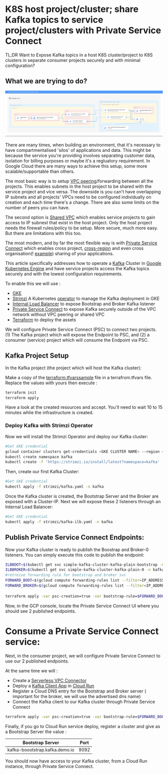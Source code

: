 # K8S host project/cluster; share Kafka topics to service project/clusters with Private Service Connect
TL;DR Want to Expose Kafka topics in a host K8S cluster/project to K8S clusters in separate consumer projects securely and with minimal configuration?

## What we are trying to do?

![GKE_PSC_Kafka](gke-psc-kafka.png)

There are many times, when building an environment, that it's necessary to have compartmentalised 'silos' of applications and data. This might be because the service you're providing involves separating customer data, isolation for billing purposes or maybe it's a regluatory requirement. In Google Cloud there are many ways to achieve this setup, some more scalable/supportable than others. 


The most basic way is to setup [VPC peering](https://cloud.google.com/vpc/docs/vpc-peering)/forwarding between all the projects. This enables subnets in the host project to be shared with the service project and vice versa. The downside is you can't have overlapping IP subnets and all projects' VPCs need to be configured individually on creation and each time there's a change. There are also some limits on the number of peers you can have. 

The second option is [Shared VPC](https://cloud.google.com/vpc/docs/shared-vpc) which enables service projects to gain access to IP subnest that exist in the host project. Only the host project needs the firewall rules/policy to be setup. More secure, much more easy. But there are limitations with this too.

The most modern, and by far the most flexible way is with [Private Service Connect](https://cloud.google.com/vpc/docs/private-service-connect) which enables cross project, [cross-region](https://cloud.google.com/vpc/docs/about-accessing-vpc-hosted-services-endpoints#global-access) and even cross organisation(! [example](https://docs.confluent.io/cloud/current/networking/private-links/gcp-private-service-connect.html)) sharing of your applications. 

This article specifically addresses how to operate a [Kafka](https://kafka.apache.org/) Cluster in [Google Kubernetes Engine](https://cloud.google.com/kubernetes-engine/docs/concepts/kubernetes-engine-overview) and have service projects access the Kafka topics securely and with the lowest configuration requirements.

To enable this we will use : 
* [GKE](https://cloud.google.com/kubernetes-engine)
* [Strimzi](https://strimzi.io/) A Kubernetes [operator](https://kubernetes.io/docs/concepts/extend-kubernetes/operator/) to manage the Kafka deployment in GKE
* [Internal Load Balancer](https://cloud.google.com/kubernetes-engine/docs/how-to/internal-load-balancing) to expose Bootstrap and Broker Kafka listener
* [Private Service Connect](https://cloud.google.com/vpc/docs/private-service-connect) to expose Kafka securely outside of the VPC network without VPC peering or shared VPC
* [Terraform](https://www.terraform.io/) to deploy the assets

We will configure Private Service Connect (PSC) to connect two projects. (1) The Kafka project which will expose the Endpoint to PSC, and (2) a consumer (service) project which will consume the Endpoint via PSC.

## Kafka Project Setup

In the Kafka project (the project which will host the Kafka cluster):

Make a copy of the [terraform.tfvarssample](./terraform.tfvarssample) file  in a terrafrom.tfvars file. Replace the values with yours then execute :

```bash
terraform init
terraform apply
```
Have a look at the created resources and accept. You'll need to wait 10 to 15 minutes whlie the infrastructure is created.

### Deploy Kafka with Strimzi Operator

Now we will install the Strimzi Operator and deploy our Kafka cluster:

```bash
#Get GKE credential
gcloud container clusters get-credentials <GKE CLUSTER NAME> --region <REGION> --project <PROJECT ID>
kubectl create namespace kafka
kubectl create -f 'https://strimzi.io/install/latest?namespace=kafka' -n kafka
```

Then, create our first Kafka Cluster:

```bash
#Get GKE credential
kubectl apply -f strimzi/kafka.yaml -n kafka
```

Once the Kafka cluster is created, the Bootstrap Server and the Broker are exposed with a Cluster-IP. Next we will expose these 2 listeners through an Internal Load Balancer:

```bash
#Get GKE credential
kubectl apply -f strimzi/kafka-ilb.yaml -n kafka
```

## Publish Private Service Connect Endpoints:

Now your Kafka cluster is ready to publish the Boostrap and Broker-0 listeners. You can simply execute this code to publish the endpoint: 

```bash
ILBBOOT=$(kubectl get svc simple-kafka-cluster-kafka-plain-bootstrap -n kafka -o jsonpath="{.status.loadBalancer.ingress[0].ip}")
ILBBROKER=$(kubectl get svc simple-kafka-cluster-kafka-plain-0 -n kafka -o jsonpath="{.status.loadBalancer.ingress[0].ip}") 
#retreive forwarding rule for bootstrap and broker svc
FORWARD_BOOT=$(gcloud compute forwarding-rules list --filter=IP_ADDRESS:$ILBBOOT --format="value(selfLink.basename())")
FORWARD_BROKER=$(gcloud compute forwarding-rules list --filter=IP_ADDRESS:$ILBBROKER --format="value(selfLink.basename())")

terraform apply -var psc-creation=true -var bootstrap-rule=$FORWARD_BOOT -var broker-rule=$FORWARD_BROKER
```

Now, in the GCP console, locate the Private Service Connect UI where you should see 2 published endpoints.

# Consume a Private Service Connect service:

Next, in the consumer project, we will configure Private Service Connect to use our 2 published endpoints.

At the same time we will :
* Create a [Serverless VPC Connector](https://cloud.google.com/vpc/docs/configure-serverless-vpc-access)
* Deploy a [Kafka Client App](https://github.com/provectus/kafka-ui) in [Cloud Run](https://cloud.google.com/run)
* Register a Cloud DNS entry for the Bootstrap and Broker server ( important for the broker, we will use the advertised dns name)
* Connect the Kafka client to our Kafka cluster through Private Service Connect

```bash
terraform apply -var psc-creation=true -var bootstrap-rule=$FORWARD_BOOT -var broker-rule=$FORWARD_BROKER -var consumer-creation=true
```
Finally, if you go to Cloud Run service deploy, register a cluster and give as a Bootstrap Server the value :

| Bootstrap Server               | Port |
|--------------------------------|------|
| kafka-boootstrap.kafka.demo.io | 9092 |

You should now have access to your Kafka cluster, from a Cloud Run instance, through Private Service Connect.
